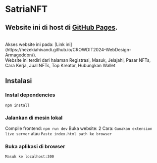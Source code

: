

# SatriaNFT
## Website ini di host di [GitHub Pages](https://hezekiahivandi.github.io/CROWDIT2024-WebDesign-Armageddon/).
<br>
Akses website ini pada: [Link ini](https://hezekiahivandi.github.io/CROWDIT2024-WebDesign-Armageddon/).
<br>
Website ini terdiri dari halaman Registrasi, Masuk, Jelajahi, Pasar NFTs, Cara Kerja, Jual NFTs, Top Kreator, Hubungkan Wallet

## Instalasi
### Instal dependencies
`
npm install
`
### Jalankan di mesin lokal
Compile frontend:
`
npm run dev
`
Buka website:
2 Cara:
`Gunakan extension live server` atau `Paste index.html path ke browser`
### Buka aplikasi di browser
`
Masuk ke localhost:300
`
